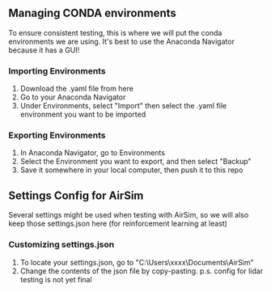 <!-- CONDA ENV -->
## Managing CONDA environments

To ensure consistent testing, this is where we will put the conda environments we are using. It's best to use the Anaconda Navigator because it has a GUI!

### Importing Environments
1. Download the .yaml file from here
2. Go to your Anaconda Navigator
3. Under Environments, select "Import" then select the .yaml file environment you want to be imported

### Exporting Environments
1. In Anaconda Navigator, go to Environments
2. Select the Environment you want to export, and then select "Backup"
3. Save it somewhere in your local computer, then push it to this repo


<!-- Settings Config for AirSim -->
## Settings Config for AirSim
Several settings might be used when testing with AirSim, so we will also keep those settings.json here (for reinforcement learning at least)

### Customizing settings.json
1. To locate your settings.json, go to "C:\Users\xxxx\Documents\AirSim"
2. Change the contents of the json file by copy-pasting.
p.s. config for lidar testing is not yet final
